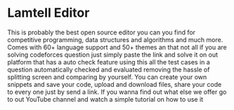 # Lamtell Editor

This is probably the best open source editor you can you find for competitive programming, data structures and algorithms and much more. Comes with 60+ language support and 50+ themes an that not all if you are solving codeforces question just simply paste the link and solve it on out platform that has a auto check feature using this all the test cases in a question automatically checked and evaluated removing the hassle of splitting screen and comparing by yourself. You can create your own snippets and save your code, upload and download files, share your code to every one just by send a link. If you wanna find out what else we offer go to out YouTube channel and watch a simple tutorial on how to use it
